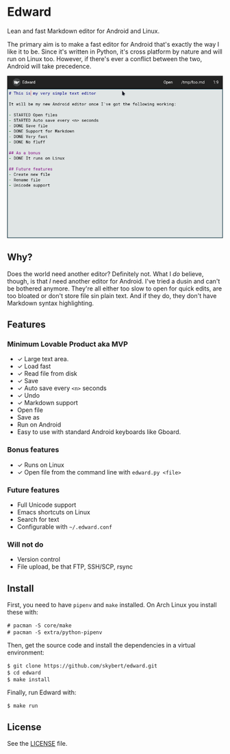 
# Edward 

Lean and fast Markdown editor for Android and Linux.

The primary aim is to make a fast editor for Android that's exactly
the way I like it to be. Since it's written in Python, it's cross
platform by nature and will run on Linux too. However, if there's ever
a conflict between the two, Android will take precedence.

<img src="screenshots/2024-02-24-edward.png" alt="edward the editor"/>

## Why?
Does the world need another editor? Definitely not. What I _do_
believe, though, is that _I_ need another editor for Android. I've
tried a dusin and can't be bothered anymore. They're all either too
slow to open for quick edits, are too bloated or don't store file sin
plain text. And if they do, they don't have Markdown syntax
highlighting.

## Features

### Minimum Lovable Product aka MVP
- ✓ Large text area.
- ✓ Load fast
- ✓ Read file from disk
- ✓ Save
- ✓ Auto save every `<n>` seconds
- ✓ Undo
- ✓ Markdown support
- Open file
- Save as
- Run on Android
- Easy to use with standard Android keyboards like Gboard.

### Bonus features
- ✓ Runs on Linux
- ✓ Open file from the command line with `edward.py <file>`

### Future features
- Full Unicode support
- Emacs shortcuts on Linux
- Search for text
- Configurable with `~/.edward.conf`

### Will not do
- Version control
- File upload, be that FTP, SSH/SCP, rsync
  

## Install

First, you need to have `pipenv` and `make` installed. On Arch Linux
you install these with:

```text
# pacman -S core/make
# pacman -S extra/python-pipenv
```

Then, get the source code and install the dependencies in a virtual
environment:
```text
$ git clone https://github.com/skybert/edward.git
$ cd edward
$ make install
```

Finally, run Edward with:
```text
$ make run
```

## License
See the [LICENSE](LICENSE) file.
